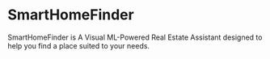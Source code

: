 # SmartHomeFinder
SmartHomeFinder is A Visual ML-Powered Real Estate Assistant designed to help you find a place suited to your needs.
